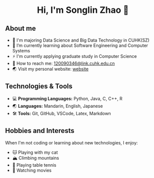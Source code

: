 <h1 align="center">Hi, I'm Songlin Zhao 👋</h1>

## About me

- 📖 I'm majoring Data Science and Big Data Technology in CUHK(SZ)
- 🔭 I’m currently learning about Software Engineering and Computer Systems
- ⚡ I'm currently applying graduate study in Computer Science
- 📧 How to reach me: 120090346@link.cuhk.edu.cn
- 🌏 Visit my personal website: [website](https://thiefcat.github.io/)

## Technologies & Tools

- 💻 **Programming Languages:** Python, Java, C, C++, R
- 🌏 **Languages:** Mandarin, English, Japanese
- 🛠 **Tools:** Git, GitHub, VSCode, Latex, Markdown

## Hobbies and Interests

When I'm not coding or learning about new technologies, I enjoy:

- 🐱 Playing with my cat
- 🏔 Climbing mountains
- 🏓 Playing table tennis
- 🎥 Watching movies

